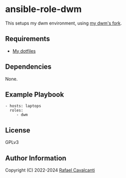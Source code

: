 ansible-role-dwm
===

This setups my dwm environment, using [my dwm's fork](https://github.com/rc2dev/suckless-dwm).

Requirements
------------

- [My dotfiles](https://github.com/rc2dev/dotfiles)


Dependencies
------------

None.

Example Playbook
----------------

    - hosts: laptops
      roles:
         - dwm

License
-------

GPLv3

Author Information
------------------

Copyright (C) 2022-2024 [Rafael Cavalcanti](https://rafaelc.org/dev)

